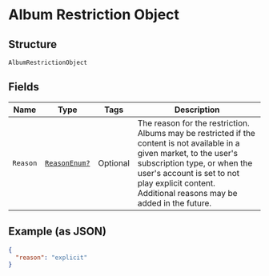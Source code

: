 
# Album Restriction Object

## Structure

`AlbumRestrictionObject`

## Fields

| Name | Type | Tags | Description |
|  --- | --- | --- | --- |
| `Reason` | [`ReasonEnum?`](../../doc/models/reason-enum.md) | Optional | The reason for the restriction. Albums may be restricted if the content is not available in a given market, to the user's subscription type, or when the user's account is set to not play explicit content.<br>Additional reasons may be added in the future. |

## Example (as JSON)

```json
{
  "reason": "explicit"
}
```

